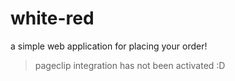 # white-red

a simple web application for placing your order!

> pageclip integration has not been activated :D
